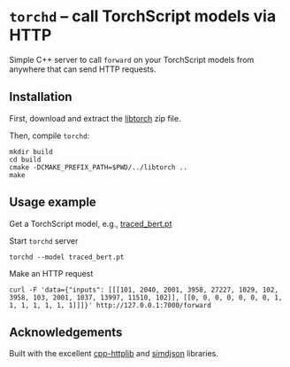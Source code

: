 
# `torchd` – call TorchScript models via HTTP

Simple C++ server to call `forward` on your TorchScript models from anywhere that can send HTTP requests.

## Installation

First, download and extract the [libtorch](https://pytorch.org/get-started/locally/) zip file.

Then, compile `torchd`:
```
mkdir build
cd build
cmake -DCMAKE_PREFIX_PATH=$PWD/../libtorch ..
make
```

## Usage example

Get a TorchScript model, e.g., [traced_bert.pt](https://huggingface.co/docs/transformers/master/en/serialization#torchscript)

Start `torchd` server
```
torchd --model traced_bert.pt
```

Make an HTTP request
```
curl -F 'data={"inputs": [[[101, 2040, 2001, 3958, 27227, 1029, 102, 3958, 103, 2001, 1037, 13997, 11510, 102]], [[0, 0, 0, 0, 0, 0, 0, 1, 1, 1, 1, 1, 1, 1]]]}' http://127.0.0.1:7000/forward
```

## Acknowledgements

Built with the excellent [cpp-httplib](https://github.com/yhirose/cpp-httplib) and [simdjson](https://github.com/simdjson/simdjson) libraries.
